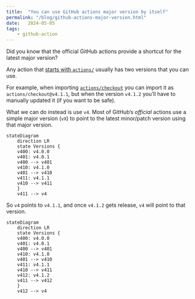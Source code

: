 ```yaml
---
title:  "You can use GitHub actions major version by itself"
permalink: "/blog/github-actions-major-version.html"
date:   2024-05-05
tags:
    - github-action
---
```

Did you know that the official GitHub actions provide a shortcut for the latest major version?

Any action that [starts with `actions/`](https://github.com/actions) usually has two versions that you can use.

For example, when importing [`actions/checkout`](https://github.com/actions/checkout) you can import it as `actions/checkout@v4.1.1`, but when the version `v4.1.2` you’ll have to manually updated it (if you want to be safe).

What we can do instead is use `v4`. Most of GitHub’s *official* actions use a simple major version (`vX`) to point to the latest minor/patch version using that major version.

```mermaid
stateDiagram
    direction LR
    state Versions {
    v400: v4.0.0
    v401: v4.0.1
    v400 --> v401
    v410: v4.1.0
    v401 --> v410
    v411: v4.1.1
    v410 --> v411
    }
    v411 --> v4
```

So `v4` points to `v4.1.1`, and once `v4.1.2` gets release, `v4` will point to that version.

```mermaid
stateDiagram
    direction LR
    state Versions {
    v400: v4.0.0
    v401: v4.0.1
    v400 --> v401
    v410: v4.1.0
    v401 --> v410
    v411: v4.1.1
    v410 --> v411
    v412: v4.1.2
    v411 --> v412
    }
    v412 --> v4
```
